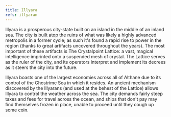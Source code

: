```yaml
---
title: Illyara
refs: illyaran
---
```


Illyara is a prosperous city-state built on an island in the middle of an inland sea. The city is built atop the ruins of what was likely a highly advanced metropolis in a former cycle; as such it's found a rapid rise to power in the region (thanks to great artifacts uncovered throughout the years). The most important of these artifacts is The Crystalpoint Lattice: a vast, magical intelligence imprinted onto a suspended mesh of crystal. The Lattice serves as the ruler of the city, and its operators interpret and implement its decrees as it steers the city into the future.

Illyara boasts one of the largest economies across all of Althane due to its control of the Ghostrime Sea in which it resides. An ancient mechanism discovered by the Illyarans (and used at the behest of the Lattice) allows Illyara to control the weather across the sea. The city demands fairly steep taxes and fees for travel across the ocean, and ships that don't pay may find themselves frozen in place, unable to proceed until they cough up some coin.
